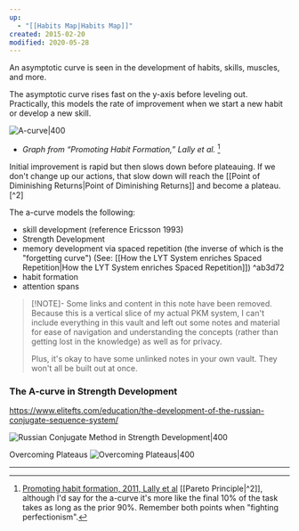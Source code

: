 ```yaml
---
up:
  - "[[Habits Map|Habits Map]]"
created: 2015-02-20
modified: 2020-05-28
---
```

An asymptotic curve is seen in the development of habits, skills,  muscles, and more.

The asymptotic curve rises fast on the y-axis before leveling out. Practically, this models the rate of improvement when we start a new habit or develop a new skill.

![A-curve|400](https://i0.wp.com/www.strongerbyscience.com/wp-content/uploads/2015/03/Screenshot-2015-03-30-16.42.09.png?ssl=1)
- *Graph from “Promoting Habit Formation,” Lally et al.* [^1]

Initial improvement is rapid but then slows down before plateauing. If we don't change up our actions, that slow down will reach the [[Point of Diminishing Returns|Point of Diminishing Returns]] and become a plateau.[^2]

The a-curve models the following:
- skill development (reference Ericsson 1993)
- Strength Development
- memory development via spaced repetition (the inverse of which is the "forgetting curve") (See: [[How the LYT System enriches Spaced Repetition|How the LYT System enriches Spaced Repetition]]) ^ab3d72
- habit formation
- attention spans

> [!NOTE]- Some links and content in this note have been removed.
> Because this is a vertical slice of my actual PKM system, I can't include everything in this vault and left out some notes and material for ease of navigation and understanding the concepts (rather than getting lost in the knowledge) as well as for privacy. 
>  
> Plus, it's okay to have some unlinked notes in your own vault. They won't all be built out at once.

### The A-curve in Strength Development
https://www.elitefts.com/education/the-development-of-the-russian-conjugate-sequence-system/

![Russian Conjugate Method in Strength Development|400](https://external-content.duckduckgo.com/iu/?u=https%3A%2F%2Ftse2.mm.bing.net%2Fth%3Fid%3DOIP.nvhYwcE47d5QtANN52C5XwHaDL%26pid%3DApi&f=1)

Overcoming Plateaus
![Overcoming Plateaus|400](https://www.elitefts.com/wp/wp-content/uploads/2012/05/Training-effect-fig-5.jpg)

---

[^1]: [Promoting habit formation, 2011, Lally et al](https://www.researchgate.net/publication/230576970_Promoting_habit_formation)
[[Pareto Principle|^2]], although I'd say for the a-curve it's more like the final 10% of the task takes as long as the prior 90%. Remember both points when "fighting perfectionism".